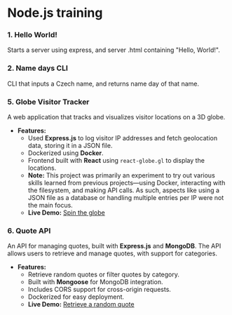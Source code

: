 # Node.js training

### 1. Hello World!
Starts a server using express, and server .html containing "Hello, World!".

### 2. Name days CLI
CLI that inputs a Czech name, and returns name day of that name.

### 5. Globe Visitor Tracker
A web application that tracks and visualizes visitor locations on a 3D globe.

- **Features:**
  - Used **Express.js** to log visitor IP addresses and fetch geolocation data, storing it in a JSON file.
  - Dockerized using **Docker**.
  - Frontend built with **React** using `react-globe.gl` to display the locations.
  - **Note:** This project was primarily an experiment to try out various skills learned from previous            projects—using Docker, interacting with the filesystem, and making API calls. As such, aspects like using a JSON file as a database or handling multiple entries per IP were not the main focus.
  - **Live Demo:** [Spin the globe](https://nodejs-training-production-6599.up.railway.app/)

### 6. Quote API
An API for managing quotes, built with **Express.js** and **MongoDB**. The API allows users to retrieve and manage quotes, with support for categories.

- **Features:**
  - Retrieve random quotes or filter quotes by category.
  - Built with **Mongoose** for MongoDB integration.
  - Includes CORS support for cross-origin requests.
  - Dockerized for easy deployment.
  - **Live Demo:** [Retrieve a random quote](https://quotes-api-production-1489.up.railway.app/api/quotes/random/)